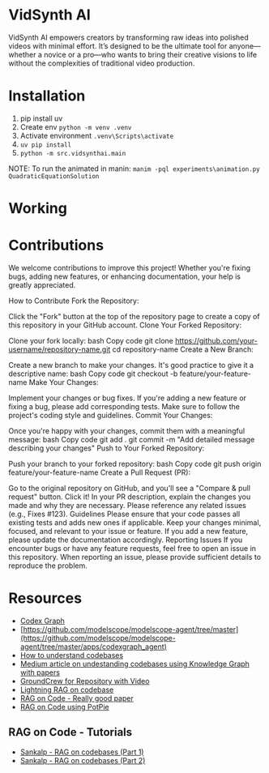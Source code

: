 # VidSynth AI 
VidSynth AI empowers creators by transforming raw ideas into polished videos with minimal effort. It’s designed to be the ultimate tool for anyone—whether a novice or a pro—who wants to bring their creative visions to life without the complexities of traditional video production.

# Installation

1. pip install uv
2. Create env `python -m venv .venv`
3. Activate environment `.venv\Scripts\activate`
4. `uv pip install`
5. `python -m src.vidsynthai.main`

NOTE: To run the animated in manin:
```manim -pql experiments\animation.py QuadraticEquationSolution```



# Working 



# Contributions
We welcome contributions to improve this project! Whether you're fixing bugs, adding new features, or enhancing documentation, your help is greatly appreciated.

How to Contribute
Fork the Repository:

Click the "Fork" button at the top of the repository page to create a copy of this repository in your GitHub account.
Clone Your Forked Repository:

Clone your fork locally:
bash
Copy code
git clone https://github.com/your-username/repository-name.git
cd repository-name
Create a New Branch:

Create a new branch to make your changes. It's good practice to give it a descriptive name:
bash
Copy code
git checkout -b feature/your-feature-name
Make Your Changes:

Implement your changes or bug fixes.
If you're adding a new feature or fixing a bug, please add corresponding tests.
Make sure to follow the project's coding style and guidelines.
Commit Your Changes:

Once you're happy with your changes, commit them with a meaningful message:
bash
Copy code
git add .
git commit -m "Add detailed message describing your changes"
Push to Your Forked Repository:

Push your branch to your forked repository:
bash
Copy code
git push origin feature/your-feature-name
Create a Pull Request (PR):

Go to the original repository on GitHub, and you'll see a "Compare & pull request" button. Click it!
In your PR description, explain the changes you made and why they are necessary.
Please reference any related issues (e.g., Fixes #123).
Guidelines
Please ensure that your code passes all existing tests and adds new ones if applicable.
Keep your changes minimal, focused, and relevant to your issue or feature.
If you add a new feature, please update the documentation accordingly.
Reporting Issues
If you encounter bugs or have any feature requests, feel free to open an issue in this repository. When reporting an issue, please provide sufficient details to reproduce the problem.



# Resources
- [Codex Graph](https://www.arxiv.org/pdf/2408.03910)
- [https://github.com/modelscope/modelscope-agent/tree/master](https://github.com/modelscope/modelscope-agent/tree/master/apps/codexgraph_agent)
- [How to understand codebases](https://arxiv.org/html/2406.01422v1)
- [Medium article on undestanding codebases using Knowledge Graph with papers](https://medium.com/@ziche94/building-knowledge-graph-over-a-codebase-for-llm-245686917f96)
- [GroundCrew for Repository with Video](https://github.com/prolego-team/groundcrew)
- [Lightning RAG on codebase](https://lightning.ai/lightning-ai/studios/chat-with-your-code-using-rag)
- [RAG on Code - Really good paper](https://code-rag-bench.github.io/)
- [RAG on Code using PotPie](https://github.com/potpie-ai/potpie)


## RAG on Code - Tutorials
- [Sankalp - RAG on codebases (Part 1)](https://sankalp1999.notion.site/Learnings-from-codeQA-Part-1-5eb12ceb948040789d0a0aca1ac23329#8ab65a66ee2248ebbab79daf4c15bd0f)
- [Sankalp - RAG on codebases (Part 2)](https://blog.lancedb.com/rag-codebase-1/)
